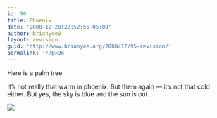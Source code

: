 ```yaml
---
id: 96
title: Phoenix
date: '2008-12-28T22:52:56-05:00'
author: brianyee0
layout: revision
guid: 'http://www.brianyee.org/2008/12/95-revision/'
permalink: '/?p=96'
---
```


Here is a palm tree.

It’s not really that warm in phoenix. But them again — it’s not that cold either. But yes, the sky is blue and the sun is out.

[![](https://i0.wp.com/www.brianyee.org/wp-content/uploads/2008/12/p-640-480-db6cb4c7-208b-4f22-8714-7518daa22b88.jpeg?resize=225%2C300)](https://i0.wp.com/www.brianyee.org/wp-content/uploads/2008/12/p-640-480-db6cb4c7-208b-4f22-8714-7518daa22b88.jpeg)